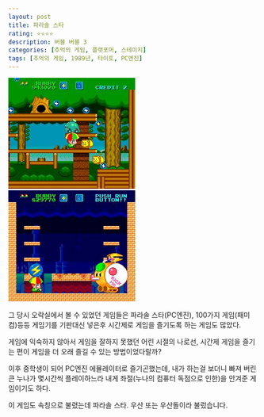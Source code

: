 ```yaml
---
layout: post
title: 파라솔 스타
rating: ⭐️⭐️⭐️⭐️
description: 버블 버블 3
categories: [추억의 게임, 플랫포머, 스테이지]
tags: [추억의 게임, 1989년, 타이토, PC엔진]
---
```


![parasol_stars_01](../../img/2002/parasol_stars_01.jpg)
![parasol_stars_02](../../img/2002/parasol_stars_02.jpg)


그 당시 오락실에서 볼 수 있었던 게임들은 파라솔 스타(PC엔진), 100가지 게임(패미컴)등등 게임기를 기판대신 넣은후 시간제로 게임을 즐기도록 하는 게임도 많았다.

게임에 익숙하지 않아서 게임을 잘하지 못했던 어린 시절의 나로선, 시간제 게임을 즐기는 편이 게임을 더 오래 즐길 수 있는 방법이었다랄까?

이후 중학생이 되어 PC엔진 에뮬레이터로 즐기곤했는데, 내가 하는걸 보더니 빠져 버린 큰 누나가 몇시간씩 플레이하느라 내게 좌절(누나의 컴퓨터 독점으로 인한)을 안겨준 게임이기도 하다.

이 게임도 속칭으로 불렸는데 파라솔 스타. 우산 또는 우산돌이라 불렀습니다.

